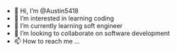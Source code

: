 - 👋 Hi, I’m @Austin5418
- 👀 I’m interested in learning coding
- 🌱 I’m currently learning soft engineer
- 💞️ I’m looking to collaborate on software development
- 📫 How to reach me ...

<!---
Austin5418/Austin5418 is a ✨ special ✨ repository because its `README.md` (this file) appears on your GitHub profile.
You can click the Preview link to take a look at your changes.
--->
